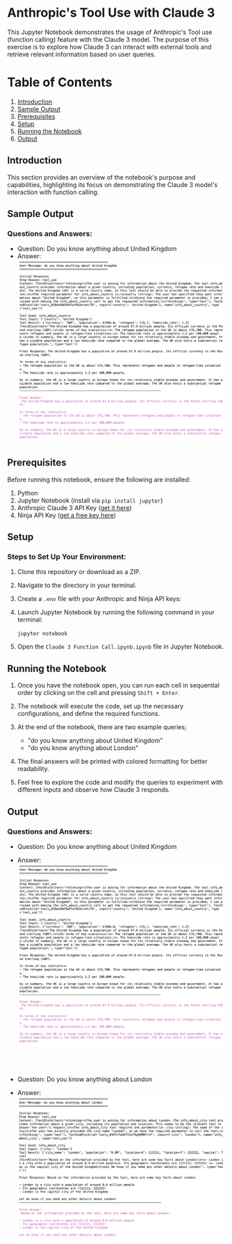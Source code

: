 # Anthropic's Tool Use with Claude 3

This Jupyter Notebook demonstrates the usage of Anthropic's Tool use (function calling) feature with the Claude 3 model. The purpose of this exercise is to explore how Claude 3 can interact with external tools and retrieve relevant information based on user queries.

# Table of Contents
1. [Introduction](#introduction)
2. [Sample Output](#sample-output)
3. [Prerequisites](#prerequisites)
4. [Setup](#setup)
5. [Running the Notebook](#running-the-notebook)
6. [Output](#output)

<a name="introduction"></a>
## Introduction
This section provides an overview of the notebook's purpose and capabilities, highlighting its focus on demonstrating the Claude 3 model's interaction with function calling.

<a name="sample-output"></a>
## Sample Output
### Questions and Answers:
 - Question: Do you know anything about United Kingdom
 - Answer: ![Answer 1](/images/q1.png)


<a name="prerequisites"></a>
## Prerequisites
Before running this notebook, ensure the following are installed:
1. Python
2. Jupyter Notebook (install via `pip install jupyter`)
3. Anthropic Claude 3 API Key ([get it here](https://www.anthropic.com/api))
4. Ninja API Key ([get a free key here](https://api-ninjas.com/))

<a name="setup"></a>
## Setup
### Steps to Set Up Your Environment:
1. Clone this repository or download as a ZIP.
2. Navigate to the directory in your terminal.
3. Create a `.env` file with your Anthropic and Ninja API keys:


4. Launch Jupyter Notebook by running the following command in your terminal:

    ```jupyter notebook```


5. Open the `Claude 3 Function Call.ipynb.ipynb` file in Jupyter Notebook.

## Running the Notebook

1. Once you have the notebook open, you can run each cell in sequential order by clicking on the cell and pressing `Shift + Enter`.

2. The notebook will execute the code, set up the necessary configurations, and define the required functions.

3. At the end of the notebook, there are two example queries;
    - "do you know anything about United Kingdom"
    - "do you know anything about London"

4. The final answers will be printed with colored formatting for better readability.

5. Feel free to explore the code and modify the queries to experiment with different inputs and observe how Claude 3 responds.

<a name="output"></a>
## Output
### Questions and Answers:
 - Question: Do you know anything about United Kingdom
 - Answer: ![Answer 1](/images/q1.png)

    <br>
    <br>
 - Question: Do you know anything about London
 - Answer: ![Answer 2](/images/q2.png)
